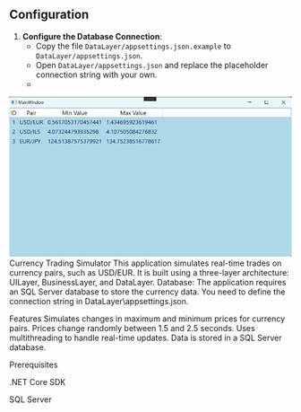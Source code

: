 ## Configuration

1. **Configure the Database Connection**:
   - Copy the file `DataLayer/appsettings.json.example` to `DataLayer/appsettings.json`.
   - Open `DataLayer/appsettings.json` and replace the placeholder connection string with your own.
   - 
![Screenshot of the Application](screenshoot.png)
Currency Trading Simulator
This application simulates real-time trades on currency pairs,
such as USD/EUR. It is built using a three-layer architecture: UILayer, BusinessLayer, and DataLayer.
Database: The application requires an SQL Server database to store the currency data. 
You  need to define the connection string in DataLayer\appsettings.json.

Features
Simulates changes in maximum and minimum prices for currency pairs.
Prices change randomly between 1.5 and 2.5 seconds.
Uses multithreading to handle real-time updates.
Data is stored in a SQL Server database.

Prerequisites

.NET Core SDK

SQL Server
